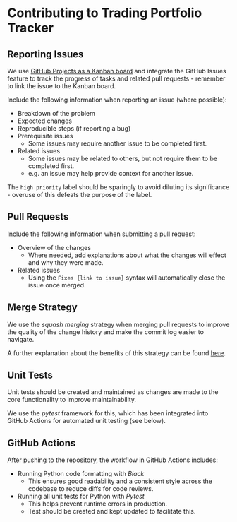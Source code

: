# Contributing to Trading Portfolio Tracker

## Reporting Issues

We use
[GitHub Projects as a Kanban board](https://github.com/users/IsaacCheng9/projects/4)
and integrate the GitHub Issues feature to track the progress of tasks and
related pull requests - remember to link the issue to the Kanban board.

Include the following information when reporting an issue (where possible):

- Breakdown of the problem
- Expected changes
- Reproducible steps (if reporting a bug)
- Prerequisite issues
  - Some issues may require another issue to be completed first.
- Related issues
  - Some issues may be related to others, but not require them to be completed
    first.
  - e.g. an issue may help provide context for another issue.

The `high priority` label should be sparingly to avoid diluting its
significance - overuse of this defeats the purpose of the label.

## Pull Requests

Include the following information when submitting a pull request:

- Overview of the changes
  - Where needed, add explanations about what the changes will effect and why
    they were made.
- Related issues
  - Using the `Fixes {link to issue}` syntax will automatically close the
    issue once merged.

## Merge Strategy

We use the _squash merging_ strategy when merging pull requests to improve the
quality of the change history and make the commit log easier to navigate.

A further explanation about the benefits of this strategy can be found
[here](https://blog.dnsimple.com/2019/01/two-years-of-squash-merge/).

## Unit Tests

Unit tests should be created and maintained as changes are made to the core
functionality to improve maintainability.

We use the _pytest_ framework for this, which has been integrated into GitHub
Actions for automated unit testing (see below).

## GitHub Actions

After pushing to the repository, the workflow in GitHub Actions includes:

- Running Python code formatting with _Black_
  - This ensures good readability and a consistent style across the codebase to
    reduce diffs for code reviews.
- Running all unit tests for Python with _Pytest_
  - This helps prevent runtime errors in production.
  - Test should be created and kept updated to facilitate this.
